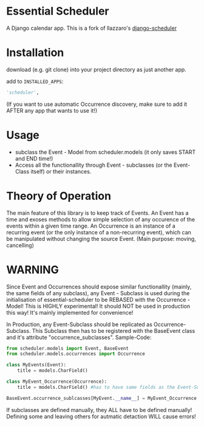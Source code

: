 Essential Scheduler
===================

A Django calendar app.
This is a fork of llazzaro's [django-scheduler](https://github.com/llazzaro/django-scheduler)

Installation
============

download (e.g. git clone) into your project directory as just another app.

add to `INSTALLED_APPS`:

```python
'scheduler',
```
(If you want to use automatic Occurrence discovery, make sure to add it AFTER any app that wants to use it!)

Usage
=====
 * subclass the Event - Model from scheduler.models (it only saves START and END time!)
 * Access all the functionallity through Event - subclasses (or the Event-Class itself) or their instances.

Theory of Operation
===================
The main feature of this library is to keep track of Events. An Event has a time and exoses methods to allow simple selection of any occurence of the events within a given time range. An Occurrence is an instance of a recurring event (or the only instance of a non-recurring event), which can be manipulated without changing the source Event. (Main purpose: moving, cancelling)

WARNING
=======
Since Event and Occurrences should expose similar functionallity (mainly, the same fields of any subclass), any Event - Subclass is used during the initialisation of essential-scheduler to be REBASED with the Occurrence - Model!
This is HIGHLY experimental! It should NOT be used in production this way! It's mainly implemented for convenience!

In Production, any Event-Subclass should be replicated as Occurrence-Subclass. This Subclass then has to be registered with the BaseEvent class and it's attribute "occurrence_subclasses". Sample-Code:
```python
from scheduler.models import Event, BaseEvent
from scheduler.models.occurrences import Occurrence

class MyEvents(Event):
    title = models.CharField()

class MyEvent_Occurrence(Occurrence):
    title = models.CharField() #has to have same fields as the Event-Subclass!

BaseEvent.occurrence_sublcasses[MyEvent.__name__] = MyEvent_Occurrence
```
If subclasses are defined manually, they ALL have to be defined manually! Defining some and leaving others for autmatic detaction WILL cause errors!
